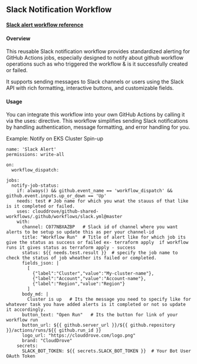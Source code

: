 ## Slack Notification Workflow

#### [Slack alert workflow reference](https://github.com/clouddrove/github-shared-workflows/blob/master/.github/workflows/slack.yml)

#### Overview

This reusable Slack notification workflow provides standardized alerting for GitHub Actions jobs, especially designed to notify about github workflow operations such as who triggered the workflow & is it successfully created or failed.

It supports sending messages to Slack channels or users using the Slack API with rich formatting, interactive buttons, and customizable fields.

#### Usage

You can integrate this workflow into your own GitHub Actions by calling it via the uses: directive. This workflow simplifies sending Slack notifications by handling authentication, message formatting, and error handling for you.

Example: Notify on EKS Cluster Spin-up



```
name: 'Slack Alert'
permissions: write-all

on:
  workflow_dispatch:

jobs:
  notify-job-status:
    if: always() && github.event_name == 'workflow_dispatch' && github.event.inputs.up_or_down == 'Up'
    needs: test # Job name for which you wnat the stauus of that like is it completed or failed.
    uses: clouddrove/github-shared-workflows/.github/workflows/slack.yml@master
    with:
      channel: C077NBXAZBP   # Slack id of channel where you want alerts to be setup so update this as per your channel-id
      title: "Workflow Run"  # Title of alert like for which job its give the status as success or failed ex- terraform apply  if workflow runs it gives status as terraform apply - success 
      status: ${{ needs.test.result }}  # specify the job name to check the status of job wheather its failed or completed.
      fields_json: |
        [
          {"label":"Cluster","value":"My-cluster-name"},
          {"label":"Account","value":"Account-name"},
          {"label":"Region","value":"Region"}
        ]
      body_md: |
        Cluster is up   # Its the message you need to specify like for whatever task you have added alerts is it completed or not so update it accordingly.
      button_text: "Open Run"   # Its the button for link of your workflow run 
      button_url: ${{ github.server_url }}/${{ github.repository }}/actions/runs/${{ github.run_id }}
      logo_url: "https://clouddrove.com/logo.png"  
      brand: "CloudDrove"
    secrets:
      SLACK_BOT_TOKEN: ${{ secrets.SLACK_BOT_TOKEN }}  # Your Bot User OAuth Token 
```
